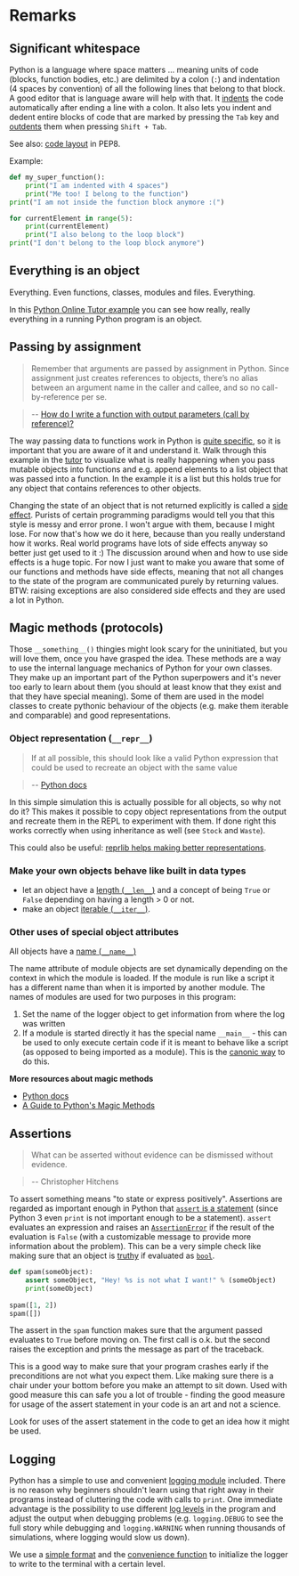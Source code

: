 # Remarks

## Significant whitespace

Python is a language where space matters ... meaning  units of code (blocks, function bodies, etc.) are delimited by a colon (`:`) and indentation (4 spaces by convention) of all the following lines that belong to that block. A good editor that is language aware will help with that. It [indents](http://www.diveintopython.net/getting_to_know_python/indenting_code.html) the code automatically after ending a line with a colon. It also lets you indent and dedent entire blocks of code that are marked by pressing the `Tab` key and [outdents](https://www.jetbrains.com/pycharm/webhelp/changing-indentation.html?) them when pressing `Shift + Tab`. 

See also: [code layout](https://www.python.org/dev/peps/pep-0008/#code-lay-out) in PEP8.

Example:

```python
def my_super_function():
    print("I am indented with 4 spaces")
    print("Me too! I belong to the function")
print("I am not inside the function block anymore :(")

for currentElement in range(5):
    print(currentElement)
    print("I also belong to the loop block")
print("I don't belong to the loop block anymore")
```

## **Everything** is an object

Everything. Even functions, classes, modules and files. Everything.

In this [Python Online Tutor example](http://goo.gl/Yqt7hL) you can see how really, really everything in a running Python program is an object.

## Passing by assignment

> Remember that arguments are passed by assignment in Python. Since assignment just creates references to objects, there’s no alias between an argument name in the caller and callee, and so no call-by-reference per se.

> -- [How do I write a function with output parameters (call by reference)?](https://docs.python.org/3.5/faq/programming.html#how-do-i-write-a-function-with-output-parameters-call-by-reference)

The way passing data to functions work in Python is [quite specific](https://jeffknupp.com/blog/2012/11/13/is-python-callbyvalue-or-callbyreference-neither/), so it is important that you are aware of it and understand it. Walk through this example in the [tutor](http://goo.gl/MeBNPV) to visualize what is really happening when you pass mutable objects into functions and e.g. append elements to a list object that was passed into a function. In the example it is a list but this holds true for any object that contains references to other objects.

Changing the state of an object that is not returned explicitly is called a [side effect](https://goo.gl/3n4nXW). Purists of certain programming paradigms would tell you that this style is messy and error prone. I won't argue with them, because I might lose. For now that's how we do it here, because than you really understand how it works. Real world programs have lots of side effects anyway so better just get used to it :) The discussion around when and how to use side effects is a huge topic. For now I just want to make you aware that some of our functions and methods have side effects, meaning that not all changes to the state of the program are communicated purely by returning values. BTW: raising exceptions are also considered side effects and they are used a lot in Python.

## Magic methods (protocols)

Those `__something__()` thingies might look scary for the uninitiated, but you will love them, once you have grasped the idea. These methods are a way to use the internal language mechanics of Python for your own classes. They make up an important part of the Python superpowers and it's never too early to learn about them (you should at least know that they exist and that they have special meaning). Some of them are used in the model classes to create pythonic behaviour of the objects (e.g. make them iterable and comparable) and good representations.

### Object representation (`__repr__`)

> If at all possible, this should look like a valid Python expression that could be used to recreate an object with the same value

> -- [Python docs](https://docs.python.org/3/reference/datamodel.html?highlight=__repr__#object.__repr__)

In this simple simulation this is actually possible for all objects, so why not do it? This makes it possible to copy object representations from the output and recreate them in the REPL to experiment with them. If done right this works correctly when using inheritance as well (see `Stock` and `Waste`).

This could also be useful: [reprlib helps making better representations](https://docs.python.org/3.5/library/reprlib.html).

### Make your own objects behave like built in data types

* let an object have a [length (`__len__`)](https://docs.python.org/2/reference/datamodel.html#object.__len__) and a concept of being `True` or `False` depending on having a length > 0 or not.
* make an object [iterable (`__iter__`)](https://docs.python.org/2/reference/datamodel.html#object.__iter__).

### Other uses of special object attributes

All objects have a [name (`__name__`)](https://docs.python.org/2/library/stdtypes.html?highlight=__name__#class.__name__)

The name attribute of module objects are set dynamically depending on the context in which the module is loaded. If the module is run like a script it has a different name than when it is imported by another module. The names of modules are used for two purposes in this program:

1. Set the name of the logger object to get information from where the log was written
1. If a module is started directly it has the special name `__main__` - this can be used to only execute certain code if it is meant to behave like a script (as opposed to being imported as a module). This is the [canonic way](https://docs.python.org/3/library/__main__.html) to do this. 

**More resources about magic methods**

* [Python docs](https://docs.python.org/3/reference/datamodel.html?highlight=__repr__#special-method-names)
* [A Guide to Python's Magic Methods](http://www.rafekettler.com/magicmethods.html)

## Assertions

> What can be asserted without evidence can be dismissed without evidence.

> -- Christopher Hitchens

To assert something means "to state or express positively". Assertions are regarded as important enough in Python that [`assert` is a statement](https://docs.python.org/3/reference/simple_stmts.html#the-assert-statement) (since Python 3 even `print` is not important enough to be a statement). `assert` evaluates an expression and raises an [`AssertionError`](https://docs.python.org/3/library/exceptions.html?highlight=assert#AssertionError) if the result of the evaluation is `False` (with a customizable message to provide more information about the problem). This can be a very simple check like making sure that an object is [truthy](https://docs.python.org/3/library/stdtypes.html#truth) if evaluated as [`bool`](https://docs.python.org/3/library/functions.html#bool). 

```Python
def spam(someObject):
    assert someObject, "Hey! %s is not what I want!" % (someObject)
    print(someObject)
    
spam([1, 2])
spam([])
```

The assert in the `spam` function makes sure that the argument passed evaluates to `True` before moving on. The first call is o.k. but the second raises the exception and prints the message as part of the traceback.

This is a good way to make sure that your program crashes early if the preconditions are not what you expect them. Like making sure there is a chair under your bottom before you make an attempt to sit down. Used with good measure this can safe you a lot of trouble - finding the good measure for usage of the assert statement in your code is an art and not a science.

Look for uses of the assert statement in the code to get an idea how it might be used.

## Logging

Python has a simple to use and convenient [logging module](https://docs.python.org/3.5/library/logging.html) included. There is no reason why beginners shouldn't learn using that right away in their programs instead of cluttering the code with calls to `print`. One immediate advantage is the possibility to use different [log levels](https://docs.python.org/3.5/library/logging.html) in the program and adjust the output when debugging problems (e.g. `logging.DEBUG` to see the full story while debugging and `logging.WARNING` when running thousands of simulations, where logging would slow us down).

We use a [simple format](https://docs.python.org/3.5/library/logging.html#logrecord-attributes) and the [convenience function](https://docs.python.org/3.5/library/logging.html#logging.basicConfig) to initialize the logger to write to the terminal with a certain level.
